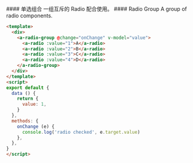 <cn>
#### 单选组合
一组互斥的 Radio 配合使用。
</cn>

<us>
#### Radio Group
A group of radio components.
</us>

```html
<template>
  <div>
    <a-radio-group @change="onChange" v-model="value">
      <a-radio :value="1">A</a-radio>
      <a-radio :value="2">B</a-radio>
      <a-radio :value="3">C</a-radio>
      <a-radio :value="4">D</a-radio>
    </a-radio-group>
  </div>
</template>
<script>
export default {
  data () {
    return {
      value: 1,
    }
  },
  methods: {
    onChange (e) {
      console.log('radio checked', e.target.value)
    },
  },
}
</script>
```
